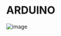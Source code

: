 # ARDUINO

![image](https://user-images.githubusrcontent.com/127751574/225009246-5cd5d61b-fd71-4450-8c1d-44097418fb8a.png)
